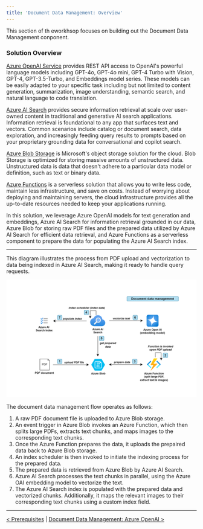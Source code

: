 ```yaml
---
title: 'Document Data Management: Overview'
---
```


This section of th eworkhsop focuses on building out the Document Data Management conponent.
 
### Solution Overview

[Azure OpenAI Service](https://learn.microsoft.com/en-us/azure/ai-services/openai/overview) provides REST API access to OpenAI's powerful language models including GPT-4o, GPT-4o mini, GPT-4 Turbo with Vision, GPT-4, GPT-3.5-Turbo, and Embeddings model series. These models can be easily adapted to your specific task including but not limited to content generation, summarization, image understanding, semantic search, and natural language to code translation.


[Azure AI Search](https://learn.microsoft.com/en-us/azure/search/search-what-is-azure-search) provides secure information retrieval at scale over user-owned content in traditional and generative AI search applications. Information retrieval is foundational to any app that surfaces text and vectors. Common scenarios include catalog or document search, data exploration, and increasingly feeding query results to prompts based on your proprietary grounding data for conversational and copilot search. 

[Azure Blob Storage](https://learn.microsoft.com/en-us/azure/storage/blobs/storage-blobs-introduction) is Microsoft's object storage solution for the cloud. Blob Storage is optimized for storing massive amounts of unstructured data. Unstructured data is data that doesn't adhere to a particular data model or definition, such as text or binary data. 

[Azure Functions](https://learn.microsoft.com/en-us/azure/azure-functions/functions-overview) is a serverless solution that allows you to write less code, maintain less infrastructure, and save on costs. Instead of worrying about deploying and maintaining servers, the cloud infrastructure provides all the up-to-date resources needed to keep your applications running. 

In this solution, we leverage Azure OpenAI models for text generation and embeddings, Azure AI Search for information retrieval grounded in our data, Azure Blob for storing raw PDF files and the prepared data utilized by Azure AI Search for efficient data retrieval, and Azure Functions as a serverless component to prepare the data for populating the Azure AI Search index. 

---

This diagram illustrates the process from PDF upload and vectorization to data being indexed in Azure AI Search, making it ready to handle query requests.

![alt](https://github.com/Azure-Samples/azure-open-ai-rag-oyd-text-images/blob/workshop/docs/ArchOverview-Data-Mgmt-v2.png?raw=true)

The document data management flow operates as follows:

1. A raw PDF document file is uploaded to Azure Blob storage.
2. An event trigger in Azure Blob invokes an Azure Function, which then splits large PDFs, extracts text chunks, and maps images to the corresponding text chunks.
3. Once the Azure Function prepares the data, it uploads the prepaired data back to Azure Blob storage.
4. An index scheduler is then invoked to initiate the indexing process for the prepared data.
5. The prepared data is retrieved from Azure Blob by Azure AI Search.
6. Azure AI Search processes the text chunks in parallel, using the Azure OAI embedding model to vectorize the text.
7. The Azure AI Search index is populated with the prepared data and vectorized chunks. Additionally, it maps the relevant images to their corresponding text chunks using a custom index field.

---

[< Prerequisites](/azure-open-ai-rag-oyd-text-images/prerequisites) | [Document Data Management: Azure OpenAI >](/azure-open-ai-rag-oyd-text-images/document_data_management/2_azure_oai)
